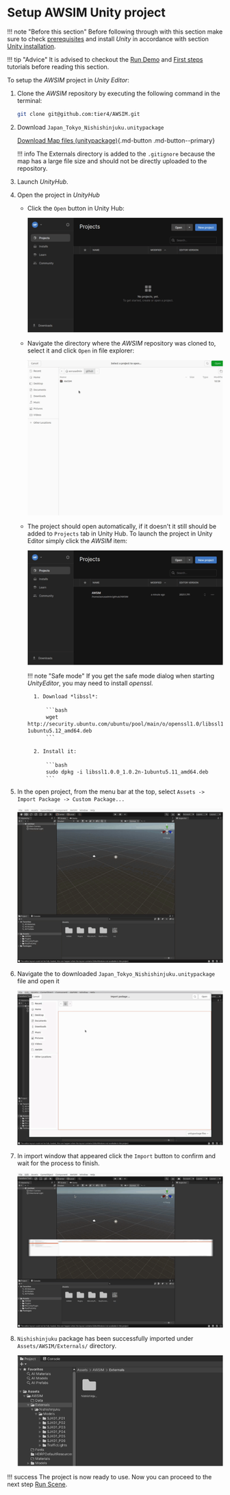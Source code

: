 


# Setup AWSIM Unity project


!!! note "Before this section"
    Before following through with this section make sure to check [prerequisites](../Prerequisites/) and install *Unity* in accordance with section [Unity installation](../UnityInstallation/).


!!! tip "Advice"
    It is advised to checkout the [Run Demo](../../Installation/RunDemo) and [First steps](../../FirstSteps/SetTheInitializationPosition/) tutorials before reading this section.

To setup the *AWSIM* project in *Unity* *Editor*:

1. Clone the *AWSIM* repository by executing the following command in the terminal:

    ```bash
    git clone git@github.com:tier4/AWSIM.git
    ```

1. Download `Japan_Tokyo_Nishishinjuku.unitypackage`

    [Download Map files (unitypackage)](https://github.com/tier4/AWSIM/releases/download/v1.1.0/Japan_Tokyo_Nishishinjuku.unitypackage){.md-button .md-button--primary}
   
    !!! info
        The Externals directory is added to the `.gitignore` because the map has a large file size and should not be directly uploaded to the repository.

1. Launch *UnityHub*.

1. Open the project in *UnityHub*

    - Click the `Open` button in Unity Hub:

        ![](open_unity_project1.gif)

    - Navigate the directory where the *AWSIM* repository was cloned to, select it and click `Open` in file explorer:

        ![](open_unity_project2.gif)

    - The project should open automatically, if it doesn't it still should be added to `Projects` tab in Unity Hub.
        To launch the project in Unity Editor simply click the *AWSIM* item:

        ![](launch_unity_project.gif)

        !!! note "Safe mode"
            If you get the safe mode dialog when starting *UnityEditor*, you may need to install *openssl*.

            1. Download *libssl*:
            
                ```bash
                wget http://security.ubuntu.com/ubuntu/pool/main/o/openssl1.0/libssl1.0.0_1.0.2n-1ubuntu5.12_amd64.deb
                ```
            
            2. Install it:  
            
                ```bash
                sudo dpkg -i libssl1.0.0_1.0.2n-1ubuntu5.11_amd64.deb
                ```

2. In the open project, from the menu bar at the top, select `Assets -> Import Package -> Custom Package...`

    ![import package gif 1](import_unity_package1.gif)

3. Navigate the to downloaded `Japan_Tokyo_Nishishinjuku.unitypackage` file and open it

    ![import package gif 2](import_unity_package2.gif)

4. In import window that appeared click the `Import` button to confirm and wait for the process to finish.

    ![import package gif 3](import_unity_package3.gif)

5. `Nishishinjuku` package has been successfully imported under `Assets/AWSIM/Externals/` directory.

    ![imported package](externals_dir.png)

!!! success
    The project is now ready to use. Now you can proceed to the next step [Run Scene](../RunScene/).
